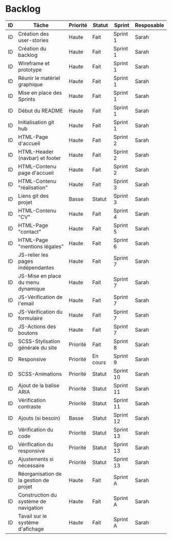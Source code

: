 # Backlog


| ID | Tâche                               | Priorité | Statut | Sprint |Resposable |
|----|-------------------------------------|----------|--------|--------|-----------|
| ID | Création des user-stories           | Haute | Fait | Sprint 1 |Sarah |
| ID | Création du backlog                 | Haute | Fait | Sprint 1 |Sarah |
| ID | Wireframe et prototype              | Haute | Fait | Sprint 1 |Sarah |
| ID | Réunir le matériel graphique        | Haute | Fait | Sprint 1 |Sarah |
| ID | Mise en place des Sprints           | Haute | Fait | Sprint 1 |Sarah |
| ID | Début du README                     | Haute | Fait | Sprint 1 |Sarah |
| ID | Initialisation git hub              | Haute | Fait | Sprint 1 |Sarah |
| ID | HTML-Page d'accueil                 | Haute | Fait | Sprint 2 |Sarah |
| ID | HTML-Header (navbar) et footer      | Haute | Fait | Sprint 2 |Sarah |
| ID | HTML-Contenu page d'accueil         | Haute | Fait | Sprint 2 |Sarah |
| ID | HTML-Contenu "réalisation"          | Haute | Fait | Sprint 3 |Sarah |
| ID | Liens git des projet                | Basse    | Statut | Sprint 3 |Sarah |
| ID | HTML-Contenu "CV"                   | Haute | Fait | Sprint 4 |Sarah |
| ID | HTML-Page "contact"                 | Haute | Fait | Sprint 5 |Sarah |
| ID | HTML-Page "mentions légales"        | Haute | Fait | Sprint 6 |Sarah |
| ID | JS-relier les pages indépendantes   | Haute | Fait | Sprint 7|Sarah |
| ID | JS-Mise en place du menu dynamique  | Haute | Fait | Sprint 7 |Sarah |
| ID | JS-Vérification de l'email          | Haute | Fait | Sprint 7 |Sarah |
| ID | JS-Vérification du formulaire       | Haute | Fait | Sprint 7 |Sarah |
| ID | JS-Actions des boutons              | Haute | Fait | Sprint 7 |Sarah |
| ID | SCSS-Stylisation générale du site   | Priorité | Fait | Sprint 8|Sarah |
| ID | Responsive                          | Priorité | En cours | Sprint 9 |Sarah |
| ID | SCSS-Animations                     | Priorité | Statut | Sprint 10 |Sarah |
| ID | Ajout de la balise ARIA             | Priorité | Statut | Sprint 11 |Sarah |
| ID | Vérification contraste              | Priorité | Statut | Sprint 11 |Sarah |
| ID | Ajouts (si besoin)                  | Basse | Statut | Sprint 12 |Sarah |
| ID | Vérification du code                | Priorité | Statut | Sprint 13 |Sarah |
| ID | Vérification du responsive          | Priorité | Statut | Sprint 13 |Sarah |
| ID | Ajustements si nécessaire           | Priorité | Statut | Sprint 13 |Sarah |
| ID | Réorganisation de la gestion de projet  | Haute | Fait | Sprint A |Sarah |
| ID | Construction du système de navigation   | Haute | Fait | Sprint A |Sarah |
| ID | Tavail sur le système d'afichage        | Haute | Fait | Sprint A |Sarah |
